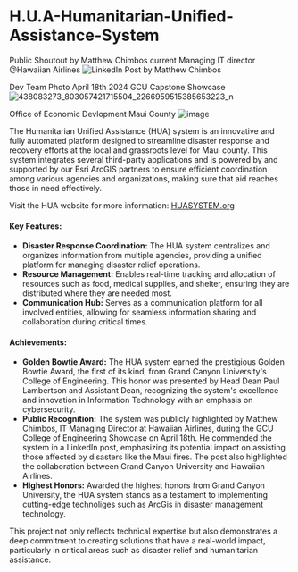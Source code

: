 # H.U.A-Humanitarian-Unified-Assistance-System

 Public Shoutout by Matthew Chimbos current Managing IT director @Hawaiian Airlines ![LinkedIn Post by Matthew Chimbos](https://github.com/user-attachments/assets/01224159-0587-418d-8c84-bba7e6eb7730)

Dev Team Photo April 18th 2024 GCU Capstone Showcase ![438083273_803057421715504_2266959515385653223_n](https://github.com/user-attachments/assets/31276d0c-8cc3-4998-aa18-17c229aaa29e)

Office of Economic Devlopment Maui County ![image](https://github.com/user-attachments/assets/7e1fb545-2c5a-46bb-a98a-382e0071eb1f)



The Humanitarian Unified Assistance (HUA) system is an innovative and fully automated platform designed to streamline disaster response and recovery efforts at the local and grassroots level for Maui county. This system integrates several third-party applications and is powered by  and supported by our Esri ArcGIS partners to ensure efficient coordination among various agencies and organizations, making sure that aid reaches those in need effectively.

Visit the HUA website for more information: [HUASYSTEM.org](https://www.huasystem.org/)

#### Key Features:
- **Disaster Response Coordination:** The HUA system centralizes and organizes information from multiple agencies, providing a unified platform for managing disaster relief operations.
- **Resource Management:** Enables real-time tracking and allocation of resources such as food, medical supplies, and shelter, ensuring they are distributed where they are needed most.
- **Communication Hub:** Serves as a communication platform for all involved entities, allowing for seamless information sharing and collaboration during critical times.

#### Achievements:
- **Golden Bowtie Award:** The HUA system earned the prestigious Golden Bowtie Award, the first of its kind, from Grand Canyon University's College of Engineering. This honor was presented by Head Dean Paul Lambertson and Assistant Dean, recognizing the system's excellence and innovation in Information Technology with an emphasis on cybersecurity.
- **Public Recognition:** The system was publicly highlighted by Matthew Chimbos, IT Managing Director at Hawaiian Airlines, during the GCU College of Engineering Showcase on April 18th. He commended the system in a LinkedIn post, emphasizing its potential impact on assisting those affected by disasters like the Maui fires. The post also highlighted the collaboration between Grand Canyon University and Hawaiian Airlines.
- **Highest Honors:** Awarded the highest honors from Grand Canyon University, the HUA system stands as a testament to implementing  cutting-edge technoliges such as ArcGis in disaster management technology.

This project not only reflects technical expertise but also demonstrates a deep commitment to creating solutions that have a real-world impact, particularly in critical areas such as disaster relief and humanitarian assistance.
